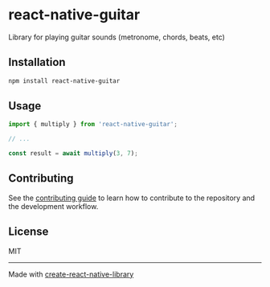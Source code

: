 # react-native-guitar

Library for playing guitar sounds (metronome, chords, beats, etc)

## Installation

```sh
npm install react-native-guitar
```

## Usage

```js
import { multiply } from 'react-native-guitar';

// ...

const result = await multiply(3, 7);
```

## Contributing

See the [contributing guide](CONTRIBUTING.md) to learn how to contribute to the repository and the development workflow.

## License

MIT

---

Made with [create-react-native-library](https://github.com/callstack/react-native-builder-bob)
